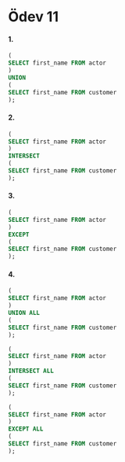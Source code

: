 # Ödev 11
#### 1.
```sql
(
SELECT first_name FROM actor
)
UNION
(
SELECT first_name FROM customer
);
```
#### 2.
```sql
(
SELECT first_name FROM actor
)
INTERSECT
(
SELECT first_name FROM customer
);
```
#### 3.
```sql
(
SELECT first_name FROM actor
)
EXCEPT
(
SELECT first_name FROM customer
);
```
#### 4.
```sql
(
SELECT first_name FROM actor
)
UNION ALL
(
SELECT first_name FROM customer
);
```
```sql
(
SELECT first_name FROM actor
)
INTERSECT ALL
(
SELECT first_name FROM customer
);
```
```sql
(
SELECT first_name FROM actor
)
EXCEPT ALL
(
SELECT first_name FROM customer
);
```
